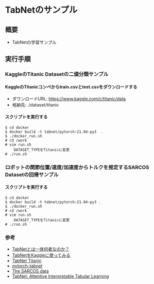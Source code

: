 # TabNetのサンプル

## 概要

* TabNetの学習サンプル

## 実行手順

### KaggleのTitanic Datasetの二値分類サンプル

#### KaggleのTitanicコンペからtrain.csvとtest.csvをダウンロードする

* ダウンロードURL: https://www.kaggle.com/c/titanic/data
* 格納先: ./dataset/titanic

#### スクリプトを実行する

	$ cd docker  
	$ docker build -t tabnet/pytorch:21.04-py3  .  
	$ ./docker_run.sh  
	# cd /work  
	# vim run.sh
		DATASET_TYPEをTitanicに変更
	# ./run.sh  

### ロボットの関節位置/速度/加速度からトルクを推定するSARCOS Datasetの回帰サンプル

#### スクリプトを実行する

	$ cd docker  
	$ docker build -t tabnet/pytorch:21.04-py3 .  
	$ ./docker_run.sh  
	# cd /work  
	# vim run.sh
		DATASET_TYPEをTitanicに変更
	# ./run.sh  

### 参考

* [TabNetとは一体何者なのか？](https://zenn.dev/sinchir0/articles/9228eccebfbf579bfdf4)
* [TabNetをKaggleに使ってみる](https://qiita.com/t-smz/items/6e5d6c10aba7a8e3f991)
* [TabNet Titanic](https://www.kaggle.com/tamreff3290/tabnet-titanic)
* [pytorch-tabnet](https://pypi.org/project/pytorch-tabnet/)
* [The SARCOS data](http://www.gaussianprocess.org/gpml/data/)
* [TabNet: Attentive Interpretable Tabular Learning](https://arxiv.org/pdf/1908.07442.pdf)

